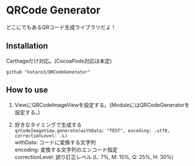 # QRCode Generator
どこにでもあるQRコード生成ライブラリだよ！

## Installation
Carthageだけ対応。(CocoaPods対応は未定)

`github "kotaro3/QRCodeGenetator"`

## How to use
1. ViewにQRCodeImageViewを設定する。(ModuleにはQRCodeGeneratorを設定する。)

2. 好きなタイミングで生成する  
	`qrCodeImageView.generate(withData: "TEST", encoding: .utf8, correctionLevel: .L)`  
	withData: コードに変換する文字列  
 	encoding: 変換する文字列のエンコード指定  
 	correctionLevel: 誤り訂正レベル (L: 7%, M: 15%, Q: 25%, H: 30%)
